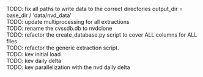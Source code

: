 TODO: fix all paths to write data to the correct directories output_dir = base_dir / 'data/nvd_data'  
TODO:  update multiprocessing for all extractions  
TODO: rename the cvssdb.db to nvdclone  
TODO: refactor the create_database.py script to cover ALL columns for ALL files  
TODO: refactor the generic extraction script.   
TODO: kev initial load   
TODO: kev daily delta  
TODO: kev parallelization with the nvd daily delta  
